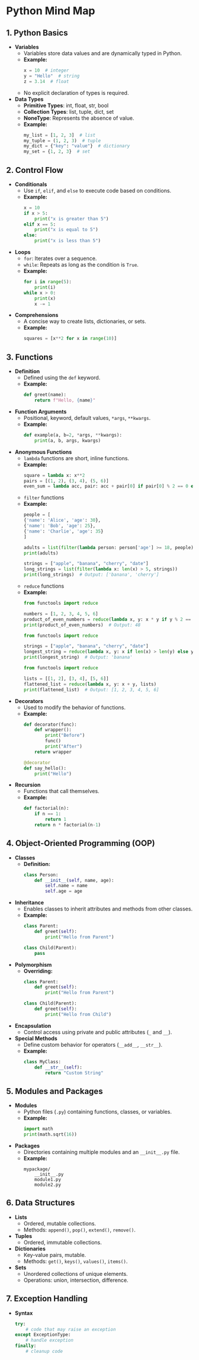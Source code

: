 # Python Mind Map

## 1. Python Basics
- **Variables**
  - Variables store data values and are dynamically typed in Python.
  - **Example:**
    ```python
    x = 10  # integer
    y = "Hello"  # string
    z = 3.14  # float
    ```
  - No explicit declaration of types is required.
- **Data Types**
  - **Primitive Types**: int, float, str, bool
  - **Collection Types**: list, tuple, dict, set
  - **NoneType**: Represents the absence of value.
  - **Example:**
    ```python
    my_list = [1, 2, 3]  # list
    my_tuple = (1, 2, 3)  # tuple
    my_dict = {"key": "value"}  # dictionary
    my_set = {1, 2, 3}  # set
    ```

## 2. Control Flow
- **Conditionals**
  - Use `if`, `elif`, and `else` to execute code based on conditions.
  - **Example:**
    ```python
    x = 10
    if x > 5:
        print("x is greater than 5")
    elif x == 5:
        print("x is equal to 5")
    else:
        print("x is less than 5")
    ```
- **Loops**
  - `for`: Iterates over a sequence.
  - `while`: Repeats as long as the condition is `True`.
  - **Example:**
    ```python
    for i in range(5):
        print(i)
    while x > 0:
        print(x)
        x -= 1
    ```
- **Comprehensions**
  - A concise way to create lists, dictionaries, or sets.
  - **Example:**
    ```python
    squares = [x**2 for x in range(10)]
    ```

## 3. Functions
- **Definition**
  - Defined using the `def` keyword.
  - **Example:**
    ```python
    def greet(name):
        return f"Hello, {name}"
    ```
- **Function Arguments**
  - Positional, keyword, default values, `*args`, `**kwargs`.
  - **Example:**
    ```python
    def example(a, b=2, *args, **kwargs):
        print(a, b, args, kwargs)
    ```
- **Anonymous Functions**
  - `lambda` functions are short, inline functions.
  - **Example:**
    ```python
    square = lambda x: x**2
    pairs = [(1, 2), (3, 4), (5, 6)]
    even_sum = lambda acc, pair: acc + pair[0] if pair[0] % 2 == 0 else acc, pairs, 0
    ```
  - `filter` functions
  - **Example:**
    ```python
    people = [
    {'name': 'Alice', 'age': 30},
    {'name': 'Bob', 'age': 25},
    {'name': 'Charlie', 'age': 35}
    ]

    adults = list(filter(lambda person: person['age'] >= 18, people))
    print(adults)

    strings = ["apple", "banana", "cherry", "date"]
    long_strings = list(filter(lambda x: len(x) > 5, strings))
    print(long_strings)  # Output: ['banana', 'cherry']
    ```
  -  `reduce` functions
  - **Example:**
    ```python
    from functools import reduce

    numbers = [1, 2, 3, 4, 5, 6]
    product_of_even_numbers = reduce(lambda x, y: x * y if y % 2 == 0 else x, numbers, 1)
    print(product_of_even_numbers)  # Output: 48

    from functools import reduce

    strings = ["apple", "banana", "cherry", "date"]
    longest_string = reduce(lambda x, y: x if len(x) > len(y) else y, strings)
    print(longest_string)  # Output: 'banana'

    from functools import reduce

    lists = [[1, 2], [3, 4], [5, 6]]
    flattened_list = reduce(lambda x, y: x + y, lists)
    print(flattened_list)  # Output: [1, 2, 3, 4, 5, 6]
    ```
- **Decorators**
  - Used to modify the behavior of functions.
  - **Example:**
    ```python
    def decorator(func):
        def wrapper():
            print("Before")
            func()
            print("After")
        return wrapper

    @decorator
    def say_hello():
        print("Hello")
    ```
- **Recursion**
  - Functions that call themselves.
  - **Example:**
    ```python
    def factorial(n):
        if n == 1:
            return 1
        return n * factorial(n-1)
    ```

## 4. Object-Oriented Programming (OOP)
- **Classes**
  - **Definition:**
    ```python
    class Person:
        def __init__(self, name, age):
            self.name = name
            self.age = age
    ```
- **Inheritance**
  - Enables classes to inherit attributes and methods from other classes.
  - **Example:**
    ```python
    class Parent:
        def greet(self):
            print("Hello from Parent")

    class Child(Parent):
        pass
    ```
- **Polymorphism**
  - **Overriding:**
    ```python
    class Parent:
        def greet(self):
            print("Hello from Parent")

    class Child(Parent):
        def greet(self):
            print("Hello from Child")
    ```
- **Encapsulation**
  - Control access using private and public attributes (`_` and `__`).
- **Special Methods**
  - Define custom behavior for operators (`__add__`, `__str__`).
  - **Example:**
    ```python
    class MyClass:
        def __str__(self):
            return "Custom String"
    ```

## 5. Modules and Packages
- **Modules**
  - Python files (`.py`) containing functions, classes, or variables.
  - **Example:**
    ```python
    import math
    print(math.sqrt(16))
    ```
- **Packages**
  - Directories containing multiple modules and an `__init__.py` file.
  - **Example:**
    ```
    mypackage/
        __init__.py
        module1.py
        module2.py
    ```

## 6. Data Structures
- **Lists**
  - Ordered, mutable collections.
  - Methods: `append()`, `pop()`, `extend()`, `remove()`.
- **Tuples**
  - Ordered, immutable collections.
- **Dictionaries**
  - Key-value pairs, mutable.
  - Methods: `get()`, `keys()`, `values()`, `items()`.
- **Sets**
  - Unordered collections of unique elements.
  - Operations: union, intersection, difference.

## 7. Exception Handling
- **Syntax**
  ```python
  try:
      # code that may raise an exception
  except ExceptionType:
      # handle exception
  finally:
      # cleanup code
